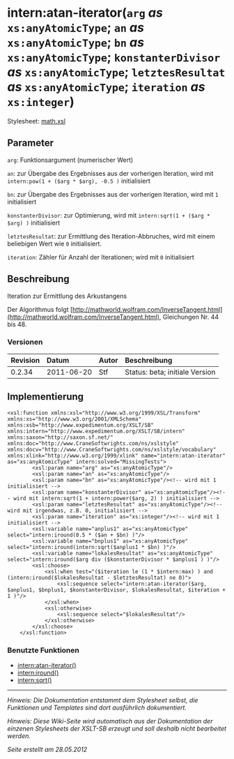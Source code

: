 # intern:atan-iterator(`arg` _as_ `xs:anyAtomicType`; `an` _as_ `xs:anyAtomicType`; `bn` _as_ `xs:anyAtomicType`; `konstanterDivisor` _as_ `xs:anyAtomicType`; `letztesResultat` _as_ `xs:anyAtomicType`; `iteration` _as_ `xs:integer`) #

Stylesheet: [math.xsl](http://code.google.com/p/xslt-sb/source/browse/trunk/xslt-sb/math.xsl)

## Parameter ##
`arg`: Funktionsargument (numerischer Wert)


`an`: zur Übergabe des Ergebnisses aus der vorherigen Iteration, wird mit `intern:pow(1 + ($arg * $arg), -0.5 )` initialisiert


`bn`: zur Übergabe des Ergebnisses aus der vorherigen Iteration, wird mit `1` initialisiert


`konstanterDivisor`: zur Optimierung, wird mit `intern:sqrt(1 + ($arg * $arg) )` initialisiert


`letztesResultat`: zur Ermittlung des Iteration-Abbruches, wird mit einem beliebigen Wert wie `0` initialisiert.


`iteration`: Zähler für Anzahl der Iterationen; wird mit `0` initialisiert



## Beschreibung ##
Iteration zur Ermittlung des Arkustangens

Der Algorithmus folgt [http://mathworld.wolfram.com/InverseTangent.html](http://mathworld.wolfram.com/InverseTangent.html), Gleichungen Nr. 44 bis 48.

### Versionen ###
| Revision | Datum | Autor | Beschreibung |
|:---------|:------|:------|:-------------|
| 0.2.34 | 2011-06-20 | Stf |   Status: beta;   initiale Version   |


## Implementierung ##
```
<xsl:function xmlns:xsl="http://www.w3.org/1999/XSL/Transform" xmlns:xs="http://www.w3.org/2001/XMLSchema" xmlns:xsb="http://www.expedimentum.org/XSLT/SB" xmlns:intern="http://www.expedimentum.org/XSLT/SB/intern" xmlns:saxon="http://saxon.sf.net/" xmlns:doc="http://www.CraneSoftwrights.com/ns/xslstyle" xmlns:docv="http://www.CraneSoftwrights.com/ns/xslstyle/vocabulary" xmlns:xlink="http://www.w3.org/1999/xlink" name="intern:atan-iterator" as="xs:anyAtomicType" intern:solved="MissingTests">
		<xsl:param name="arg" as="xs:anyAtomicType"/>
		<xsl:param name="an" as="xs:anyAtomicType"/>
		<xsl:param name="bn" as="xs:anyAtomicType"/><!-- wird mit 1 initialisiert -->
		<xsl:param name="konstanterDivisor" as="xs:anyAtomicType"/><!-- wird mit intern:sqrt(1 + intern:power($arg, 2) ) initialisiert -->
		<xsl:param name="letztesResultat" as="xs:anyAtomicType"/><!-- wird mit irgendwas, z.B. 0, initialisiert -->
		<xsl:param name="iteration" as="xs:integer"/><!-- wird mit 1 initialisiert -->
		<xsl:variable name="anplus1" as="xs:anyAtomicType" select="intern:iround(0.5 * ($an + $bn) )"/>
		<xsl:variable name="bnplus1" as="xs:anyAtomicType" select="intern:iround(intern:sqrt($anplus1 * $bn) )"/>
		<xsl:variable name="lokalesResultat" as="xs:anyAtomicType" select="intern:iround($arg div ($konstanterDivisor * $anplus1 ) )"/>
		<xsl:choose>
			<xsl:when test="($iteration le (1 * $intern:max) ) and (intern:iround($lokalesResultat - $letztesResultat) ne 0)">
				<xsl:sequence select="intern:atan-iterator($arg, $anplus1, $bnplus1, $konstanterDivisor, $lokalesResultat, $iteration + 1 )"/>
			</xsl:when>
			<xsl:otherwise>
				<xsl:sequence select="$lokalesResultat"/>
			</xsl:otherwise>
		</xsl:choose>
	</xsl:function>
```

### Benutzte Funktionen ###
  * [intern:atan-iterator()](intern_atan_iterator.md)
  * [intern:iround()](intern_iround.md)
  * [intern:sqrt()](intern_sqrt.md)


---


_Hinweis: Die Dokumentation entstammt dem Stylesheet selbst, die Funktionen und Templates sind dort ausführlich dokumentiert._

_Hinweis: Diese Wiki-Seite wird automatisch aus der Dokumentation der einzenen Stylesheets der XSLT-SB erzeugt und soll deshalb nicht bearbeitet werden._

_Seite erstellt am 28.05.2012_

